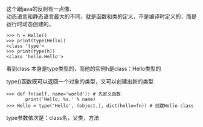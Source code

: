 这个跟java的反射有一点像、  
动态语言和静态语言最大的不同，就是函数和类的定义，不是编译时定义的，而是运行时动态创建的。  
```
>>> h = Hello()
>>> print(type(Hello))
<class 'type'>
>>> print(type(h))
<class 'hello.Hello'>
```
看到class 本身是type类型的，而他的实例h是class：Hello类型的
  
type()函数既可以返回一个对象的类型，又可以创建出新的类型  
```
>>> def fn(self, name='world'): # 先定义函数
       print('Hello, %s.' % name)
>>> Hello = type('Hello', (object,), dict(hello=fn)) # 创建Hello class
```
type参数依次是：class名，父类，方法  

